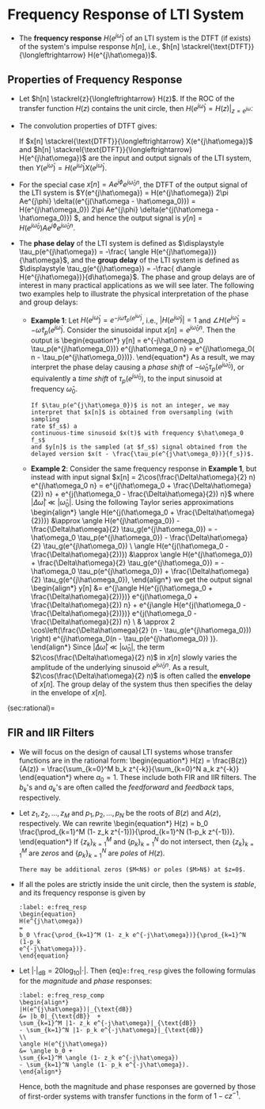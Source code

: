 # Frequency Response of LTI System

* The **frequency response** $H(e^{j\hat\omega})$ of an LTI system is
  the DTFT (if exists) of the system's impulse response $h[n]$, i.e.,
  $h[n] \stackrel{\text{DTFT}}{\longleftrightarrow}
  H(e^{j\hat\omega})$.

## Properties of Frequency Response
* Let $h[n] \stackrel{z}{\longleftrightarrow} H(z)$. If the ROC of the
  transfer function $H(z)$ contains the unit circle, then $H(e^{j\hat\omega})
  = H(z) \big|_{z=e^{j\hat\omega}}$. 

* The convolution properties of DTFT gives:

  If $x[n] \stackrel{\text{DTFT}}{\longleftrightarrow}
  X(e^{j\hat\omega})$ and $h[n] \stackrel{\text{DTFT}}{\longleftrightarrow}
  H(e^{j\hat\omega})$ are the input and output signals of the LTI
  system, then $Y(e^{j\hat\omega}) =  H(e^{j\hat\omega})
  X(e^{j\hat\omega})$.

* For the special case $x[n] = Ae^{j\phi} e^{j\hat\omega_0 n}$, the
  DTFT of the output signal of the LTI system is $Y(e^{j\hat\omega}) =
  H(e^{j\hat\omega}) 2\pi Ae^{j\phi} \delta((e^{j(\hat\omega -
  \hat\omega_0)}) = H(e^{j\hat\omega_0}) 2\pi Ae^{j\phi}
  \delta(e^{j(\hat\omega - \hat\omega_0)}) $, and hence the output
  signal is $y[n] = H(e^{j\hat\omega_0}) Ae^{j\phi} e^{j\hat\omega_0
  n}$.

* The **phase delay** of the LTI system is defined as $\displaystyle
  \tau_p(e^{j\hat\omega}) = -\frac{ \angle
  H(e^{j\hat\omega})}{\hat\omega}$, and the **group delay** of the LTI
  system is defined as $\displaystyle \tau_g(e^{j\hat\omega}) =
  -\frac{ d\angle H(e^{j\hat\omega})}{d\hat\omega}$. The phase and
  group delays are of interest in many practical applications as we
  will see later. The following two examples help to illustrate the
  physical interpretation of the phase and group delays:

  - **Example 1**:  Let $\displaystyle H(e^{j\hat\omega}) =
    e^{-j\hat\omega  \tau_p(e^{j\hat\omega})}$, i.e.,
    $|H(e^{j\hat\omega})| = 1$ and $\angle H(e^{j\hat\omega}) =
    -\hat\omega \tau_p(e^{j\hat\omega})$. Consider the sinusoidal input
    $x[n] = e^{j\hat\omega_0 n}$. Then the output is 
    \begin{equation*}
    y[n] = e^{-j\hat\omega_0 \tau_p(e^{j\hat\omega_0})} e^{j\hat\omega_0 n} =
    e^{j\hat\omega_0( n - \tau_p(e^{j\hat\omega_0}))}. 
    \end{equation*}
    As a result, we may interpret the phase delay
    causing a *phase shift* of  $-\hat\omega_0
    \tau_p(e^{j\hat\omega_0})$, or equivalently a *time shift* of
    $\tau_p(e^{j\hat\omega_0})$, to the input sinusoid at frequency
    $\hat\omega_0$. 
    ```{tip}
    If $\tau_p(e^{j\hat\omega_0})$ is not an integer, we may
    interpret that $x[n]$ is obtained from oversampling (with sampling
    rate $f_s$) a
    continuous-time sinusoid $x(t)$ with frequency $\hat\omega_0 f_s$
    and $y[n]$ is the sampled (at $f_s$) signal obtained from the
    delayed version $x(t - \frac{\tau_p(e^{j\hat\omega_0})}{f_s})$.
    ```

  - **Example 2**: Consider the same frequency response in **Example
    1**, but instead with input signal $x[n] =
    2\cos(\frac{\Delta\hat\omega}{2} n) e^{j\hat\omega_0 n} =
    e^{j(\hat\omega_0 + \frac{\Delta\hat\omega}{2}) n} +
    e^{j(\hat\omega_0 - \frac{\Delta\hat\omega}{2}) n}$ where
    $|\Delta\hat\omega| \ll |\hat\omega_0|$. Using the following 
    Taylor series approximations
    \begin{align*}
    \angle H(e^{j(\hat\omega_0 + \frac{\Delta\hat\omega}{2})}) 
    &\approx 
    \angle H(e^{j\hat\omega_0}) - \frac{\Delta\hat\omega}{2} \tau_g(e^{j\hat\omega_0})
    = -  \hat\omega_0 \tau_p(e^{j\hat\omega_0}) -
    \frac{\Delta\hat\omega}{2} \tau_g(e^{j\hat\omega_0})
    \\
    \angle H(e^{j(\hat\omega_0 - \frac{\Delta\hat\omega}{2})}) 
    &\approx 
    \angle H(e^{j\hat\omega_0}) + \frac{\Delta\hat\omega}{2} \tau_g(e^{j\hat\omega_0})
    = -  \hat\omega_0 \tau_p(e^{j\hat\omega_0}) +
    \frac{\Delta\hat\omega}{2} \tau_g(e^{j\hat\omega_0}),
    \end{align*}
    we get the output signal
    \begin{align*}
    y[n]
    &=
    e^{j\angle H(e^{j(\hat\omega_0 + \frac{\Delta\hat\omega}{2})})}
    e^{j(\hat\omega_0 + \frac{\Delta\hat\omega}{2}) n}
    + 
    e^{j\angle H(e^{j(\hat\omega_0 - \frac{\Delta\hat\omega}{2})})}
    e^{j(\hat\omega_0 - \frac{\Delta\hat\omega}{2}) n}
    \\
    & \approx
    2 \cos\left(\frac{\Delta\hat\omega}{2} (n -
    \tau_g(e^{j\hat\omega_0})) \right) e^{j\hat\omega_0(n -
    \tau_p(e^{j\hat\omega_0}) )}.
    \end{align*}
    Since $|\Delta\hat\omega| \ll |\hat\omega_0|$, the term
    $2\cos(\frac{\Delta\hat\omega}{2} n)$ in $x[n]$ slowly varies the
    amplitude of the underlying sinusoid $e^{j\hat\omega_0 n}$. As a
    result, $2\cos(\frac{\Delta\hat\omega}{2} n)$ is often called the
    **envelope** of $x[n]$. The group delay of the system thus then
    specifies the delay in the envelope of $x[n]$.

(sec:rational)=
## FIR and IIR Filters
* We will focus on the design of causal LTI systems whose transfer
  functions are in the rational form:
  \begin{equation*}
  H(z) = \frac{B(z)}{A(z)} = \frac{\sum_{k=0}^M b_k z^{-k}}{\sum_{k=0}^N a_k z^{-k}}
  \end{equation*}
  where $a_0 = 1$. These include both FIR and IIR filters. The $b_k$'s
  and $a_k$'s are often called the *feedforward* and *feedback* taps,
  respectively.

* Let $z_1, z_2, \ldots, z_M$ and $p_1, p_2, \ldots, p_N$ be the roots
  of $B(z)$ and $A(z)$, respectively. We can rewrite
  \begin{equation*}
  H(z) = b_0 \frac{\prod_{k=1}^M (1- z_k z^{-1})}{\prod_{k=1}^N (1-p_k
  z^{-1})}.
  \end{equation*}
  If $\{z_k\}_{k=1}^M$ and $\{p_k\}_{k=1}^N$ do not intersect, then
  $\{z_k\}_{k=1}^M$ are *zeros* and $\{p_k\}_{k=1}^N$ are *poles*
  of $H(z)$.
  ```{caution}
  There may be additional zeros ($M<N$) or poles ($M>N$) at $z=0$.
  ```
* If all the poles are strictly inside the unit circle, then the
  system is *stable*, and its frequency response is given by
  ```{math}
  :label: e:freq_resp
  \begin{equation}
  H(e^{j\hat\omega}) 
  =
  b_0 \frac{\prod_{k=1}^M (1- z_k e^{-j\hat\omega})}{\prod_{k=1}^N (1-p_k
  e^{-j\hat\omega})}.
  \end{equation}
  ```

* Let $|\cdot|_{\text{dB}} = 20 \log_{10} |\cdot|$. Then
  {eq}`e:freq_resp` gives the following formulas for the *magnitude*
  and *phase* responses:
  ```{math}
  :label: e:freq_resp_comp
  \begin{align*}
  |H(e^{j\hat\omega})|_{\text{dB}} 
  &= |b_0|_{\text{dB}}  + 
  \sum_{k=1}^M |1- z_k e^{-j\hat\omega}|_{\text{dB}} 
  - \sum_{k=1}^N |1- p_k e^{-j\hat\omega}|_{\text{dB}} 
  \\
  \angle H(e^{j\hat\omega})
  &= \angle b_0 + 
  \sum_{k=1}^M \angle (1- z_k e^{-j\hat\omega})
  - \sum_{k=1}^N \angle (1- p_k e^{-j\hat\omega}).
  \end{align*}
  ```
  Hence, both the magnitude and phase responses are governed by those
  of first-order systems with transfer functions in the form of
  $1-cz^{-1}$. 


